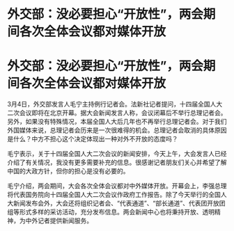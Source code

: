 # 外交部：没必要担心“开放性”，两会期间各次全体会议都对媒体开放

# 外交部：没必要担心“开放性”，两会期间各次全体会议都对媒体开放

3月4日，外交部发言人毛宁主持例行记者会。法新社记者提问，十四届全国人大二次会议即将在北京开幕。据大会新闻发言人称，会议闭幕后不举行总理记者会。另外，如果没有特殊情况，本届全国人大后几年也不再举行总理记者会。对于我们外国媒体来说，总理记者会历来是一次很难得的机会。总理记者会取消的具体原因是什么？中方不担心这个决定体现出一种对外不开放的态度吗？

毛宁表示，关于十四届全国人大二次会议的新闻安排，今天上午，大会发言人已经介绍了有关情况，我没有更多需要补充的信息。很感谢记者朋友们关心并希望了解中国的大政方针，但你的担心是没有必要的。

毛宁介绍，两会期间，大会各次全体会议都对中外媒体开放。开幕会上，李强总理将代表国务院向十四届全国人大二次会议作政府工作报告。除了今天举行的全国人大新闻发布会外，大会还将组织记者会、“代表通道”、“部长通道”、代表团开放团组等形式多样的采访活动，充分发布信息。两会新闻中心也将秉持开放、透明精神，为中外记者提供新闻服务。

